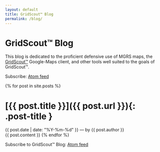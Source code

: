 ```yaml
---
layout: default
title: GridScout™ Blog
permalink: /blog/
---
```


# GridScout™ Blog
This blog is dedicated to the proficient defensive use of MGRS maps, the
[GridScout™][gridscout] Google-Maps client, and other tools well suited to the
goals of GridScout™.

Subscribe: [Atom feed][feed]

{% for post in site.posts %}
# [{{ post.title }}]({{ post.url }}){: .post-title }
<div class="post-metadata">{{ post.date | date: "%Y-%m-%d" }} — by {{ post.author }}</div>
{{ post.content }}
{% endfor %}

Subscribe to GridScout™ Blog: [Atom feed][feed]


[feed]:      /feed.xml
[gridscout]: /
